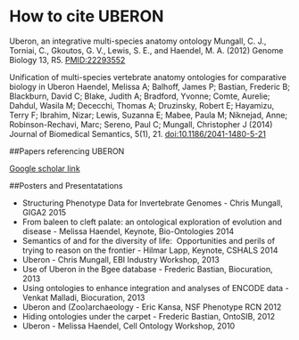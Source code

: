 # How to cite UBERON

Uberon, an integrative multi-species anatomy ontology Mungall, C. J., Torniai, C., Gkoutos, G. V., Lewis, S. E., and Haendel, M. A. (2012) Genome Biology 13, R5. [PMID:22293552](https://genomebiology.biomedcentral.com/articles/10.1186/gb-2012-13-1-r5)

Unification of multi-species vertebrate anatomy ontologies for comparative biology in Uberon Haendel, Melissa A; Balhoff, James P; Bastian, Frederic B; Blackburn, David C; Blake, Judith A; Bradford, Yvonne; Comte, Aurelie; Dahdul, Wasila M; Dececchi, Thomas A; Druzinsky, Robert E; Hayamizu, Terry F; Ibrahim, Nizar; Lewis, Suzanna E; Mabee, Paula M; Niknejad, Anne; Robinson-Rechavi, Marc; Sereno, Paul C; Mungall, Christopher J (2014) Journal of Biomedical Semantics, 5(1), 21. [doi:10.1186/2041-1480-5-21](https://jbiomedsem.biomedcentral.com/articles/10.1186/2041-1480-5-21)

##Papers referencing UBERON

[Google scholar link](https://scholar.google.com/scholar?as_q=uberon)

##Posters and Presentatations

- Structuring Phenotype Data for Invertebrate Genomes - Chris Mungall, GIGA2 2015
- From baleen to cleft palate: an ontological exploration of evolution and disease - Melissa Haendel, Keynote, Bio-Ontologies 2014
- Semantics of and for the diversity of life:  Opportunities and perils of trying to reason on the frontier - Hilmar Lapp, Keynote, CSHALS 2014
- Uberon - Chris Mungall, EBI Industry Workshop, 2013
- Use of Uberon in the Bgee database - Frederic Bastian, Biocuration, 2013
- Using ontologies to enhance integration and analyses of ENCODE data - Venkat Malladi, Biocuration, 2013
- Uberon and (Zoo)archaeology - Eric Kansa, NSF Phenotype RCN 2012
- Hiding ontologies under the carpet - Frederic Bastian, OntoSIB, 2012
- Uberon - Melissa Haendel, Cell Ontology Workshop, 2010